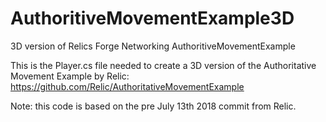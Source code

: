 # AuthoritiveMovementExample3D
3D version of Relics Forge Networking AuthoritiveMovementExample


This is the Player.cs file needed to create a 3D version of the Authoritative Movement Example by Relic: https://github.com/Relic/AuthoritativeMovementExample


Note: this code is based on the pre July 13th 2018 commit from Relic.
